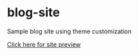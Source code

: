 # blog-site
Sample blog site using theme customization

<a href="https://mfmercado.github.io/blog-site/">Click here for site preview</a>
